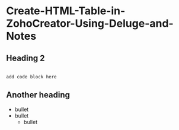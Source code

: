 # Create-HTML-Table-in-ZohoCreator-Using-Deluge-and-Notes

## Heading 2

```

add code block here

```

## Another heading


* bullet
* bullet
  * bullet

